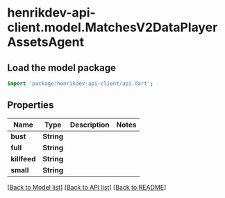 # henrikdev-api-client.model.MatchesV2DataPlayerAssetsAgent

## Load the model package
```dart
import 'package:henrikdev-api-client/api.dart';
```

## Properties
Name | Type | Description | Notes
------------ | ------------- | ------------- | -------------
**bust** | **String** |  | 
**full** | **String** |  | 
**killfeed** | **String** |  | 
**small** | **String** |  | 

[[Back to Model list]](../README.md#documentation-for-models) [[Back to API list]](../README.md#documentation-for-api-endpoints) [[Back to README]](../README.md)


